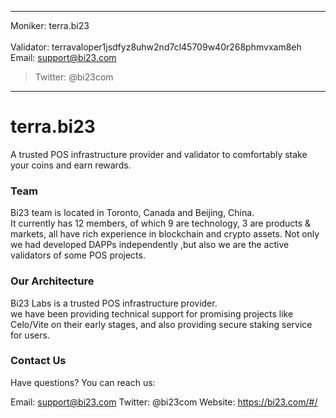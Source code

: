 
---
Moniker: terra.bi23<br/><br/>
Validator: terravaloper1jsdfyz8uhw2nd7cl45709w40r268phmvxam8eh<br/>
Email: support@bi23.com<br/>
>Twitter: @bi23com<br/>

---

# terra.bi23

A trusted POS infrastructure provider and validator to comfortably stake your coins and earn rewards.

### Team

Bi23 team is located in Toronto, Canada and Beijing, China. 
<br/>
It currently has 12 members, of which 9 are technology, 3 are products & markets, all have rich experience in blockchain and crypto assets.  Not only we had developed DAPPs independently ,but also we are the active validators of some POS projects. 

### Our Architecture
Bi23 Labs is a trusted POS infrastructure provider.
<br/>
we have been providing technical support for promising projects like Celo/Vite on their early stages, and also providing secure staking service for users.

### Contact Us
Have questions? You can reach us:

Email: support@bi23.com
Twitter: @bi23com
Website: https://bi23.com/#/

